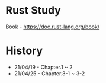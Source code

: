 # Rust Study
Book - https://doc.rust-lang.org/book/

# History
* 21/04/19 - Chapter.1 ~ 2
* 21/04/25 - Chapter.3-1 ~ 3-2